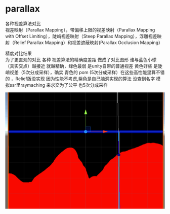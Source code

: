 # parallax
各种视差算法对比<br>
视差映射（Parallax Mapping），带偏移上限的视差映射（Parallax Mapping with Offset Limiting），陡峭视差映射（Steep Parallax Mapping），浮雕视差映射（Relief Parallax Mapping）和视差遮蔽映射(Parallax Occlusion Mapping） <br>

 精度对比结果<br>
 为了更直观的对比 各种 视差算法的精确度差距 做成了对比图形 谁与蓝色小球 （真实交点）越接近 就越精确，绿色最弱 是unity自带的普通视差 黄色好些 是陡峭视差（5次分成采样），确实 青色的 pom (5次分成采样）在这些高性能里算不错的 ，Relief版没实现 因为性能不考虑,紫色是自己脑洞实现的算法 没查到名字 模拟ssr里raymaching 来求交为了公平 也5次分成采样
 
![精度对比图](/ReadMeFiles/parallax.gif)<br>
